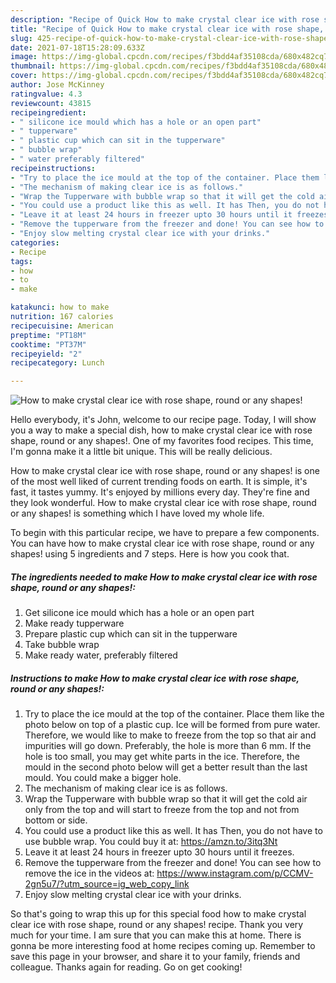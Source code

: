 ```yaml
---
description: "Recipe of Quick How to make crystal clear ice with rose shape, round or any shapes!"
title: "Recipe of Quick How to make crystal clear ice with rose shape, round or any shapes!"
slug: 425-recipe-of-quick-how-to-make-crystal-clear-ice-with-rose-shape-round-or-any-shapes
date: 2021-07-18T15:28:09.633Z
image: https://img-global.cpcdn.com/recipes/f3bdd4af35108cda/680x482cq70/how-to-make-crystal-clear-ice-with-rose-shape-round-or-any-shapes-recipe-main-photo.jpg
thumbnail: https://img-global.cpcdn.com/recipes/f3bdd4af35108cda/680x482cq70/how-to-make-crystal-clear-ice-with-rose-shape-round-or-any-shapes-recipe-main-photo.jpg
cover: https://img-global.cpcdn.com/recipes/f3bdd4af35108cda/680x482cq70/how-to-make-crystal-clear-ice-with-rose-shape-round-or-any-shapes-recipe-main-photo.jpg
author: Jose McKinney
ratingvalue: 4.3
reviewcount: 43815
recipeingredient:
- " silicone ice mould which has a hole or an open part"
- " tupperware"
- " plastic cup which can sit in the tupperware"
- " bubble wrap"
- " water preferably filtered"
recipeinstructions:
- "Try to place the ice mould at the top of the container. Place them like the photo below on top of a plastic cup. Ice will be formed from pure water. Therefore, we would like to make to freeze from the top so that air and impurities will go down. Preferably, the hole is more than 6 mm. If the hole is too small, you may get white parts in the ice. Therefore, the mould in the second photo below will get a better result than the last mould. You could make a bigger hole."
- "The mechanism of making clear ice is as follows."
- "Wrap the Tupperware with bubble wrap so that it will get the cold air only from the top and will start to freeze from the top and not from bottom or side."
- "You could use a product like this as well. It has Then, you do not have to use bubble wrap. You could buy it at: https://amzn.to/3itq3Nt"
- "Leave it at least 24 hours in freezer upto 30 hours until it freezes."
- "Remove the tupperware from the freezer and done! You can see how to remove the ice in the videos at: https://www.instagram.com/p/CCMV-2gn5u7/?utm_source=ig_web_copy_link"
- "Enjoy slow melting crystal clear ice with your drinks."
categories:
- Recipe
tags:
- how
- to
- make

katakunci: how to make 
nutrition: 167 calories
recipecuisine: American
preptime: "PT18M"
cooktime: "PT37M"
recipeyield: "2"
recipecategory: Lunch

---
```



![How to make crystal clear ice with rose shape, round or any shapes!](https://img-global.cpcdn.com/recipes/f3bdd4af35108cda/680x482cq70/how-to-make-crystal-clear-ice-with-rose-shape-round-or-any-shapes-recipe-main-photo.jpg)

Hello everybody, it's John, welcome to our recipe page. Today, I will show you a way to make a special dish, how to make crystal clear ice with rose shape, round or any shapes!. One of my favorites food recipes. This time, I'm gonna make it a little bit unique. This will be really delicious.



How to make crystal clear ice with rose shape, round or any shapes! is one of the most well liked of current trending foods on earth. It is simple, it's fast, it tastes yummy. It's enjoyed by millions every day. They're fine and they look wonderful. How to make crystal clear ice with rose shape, round or any shapes! is something which I have loved my whole life.


To begin with this particular recipe, we have to prepare a few components. You can have how to make crystal clear ice with rose shape, round or any shapes! using 5 ingredients and 7 steps. Here is how you cook that.

<!--inarticleads1-->

##### The ingredients needed to make How to make crystal clear ice with rose shape, round or any shapes!:

1. Get  silicone ice mould which has a hole or an open part
1. Make ready  tupperware
1. Prepare  plastic cup which can sit in the tupperware
1. Take  bubble wrap
1. Make ready  water, preferably filtered




<!--inarticleads2-->

##### Instructions to make How to make crystal clear ice with rose shape, round or any shapes!:

1. Try to place the ice mould at the top of the container. Place them like the photo below on top of a plastic cup. Ice will be formed from pure water. Therefore, we would like to make to freeze from the top so that air and impurities will go down. Preferably, the hole is more than 6 mm. If the hole is too small, you may get white parts in the ice. Therefore, the mould in the second photo below will get a better result than the last mould. You could make a bigger hole.
1. The mechanism of making clear ice is as follows.
1. Wrap the Tupperware with bubble wrap so that it will get the cold air only from the top and will start to freeze from the top and not from bottom or side.
1. You could use a product like this as well. It has Then, you do not have to use bubble wrap. You could buy it at: https://amzn.to/3itq3Nt
1. Leave it at least 24 hours in freezer upto 30 hours until it freezes.
1. Remove the tupperware from the freezer and done! You can see how to remove the ice in the videos at: https://www.instagram.com/p/CCMV-2gn5u7/?utm_source=ig_web_copy_link
1. Enjoy slow melting crystal clear ice with your drinks.




So that's going to wrap this up for this special food how to make crystal clear ice with rose shape, round or any shapes! recipe. Thank you very much for your time. I am sure that you can make this at home. There is gonna be more interesting food at home recipes coming up. Remember to save this page in your browser, and share it to your family, friends and colleague. Thanks again for reading. Go on get cooking!
